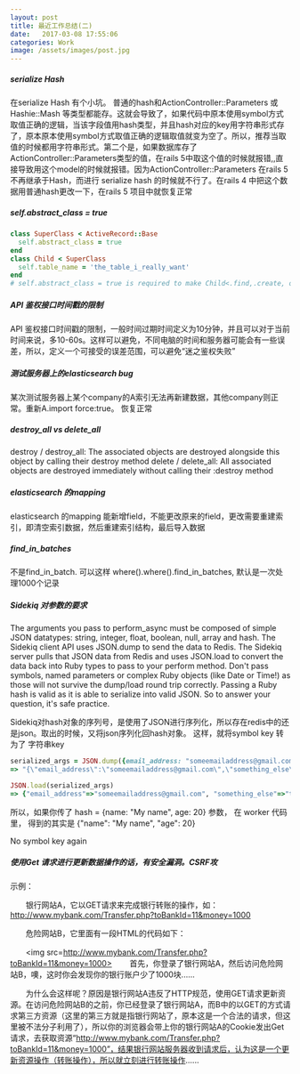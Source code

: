 ```yaml
---
layout: post
title: 最近工作总结(二)
date:   2017-03-08 17:55:06
categories: Work
image: /assets/images/post.jpg
---
```


##### serialize Hash
在serialize Hash 有个小坑。 普通的hash和ActionController::Parameters 或 Hashie::Mash 等类型都能存。这就会导致了，如果代码中原本使用symbol方式取值正确的逻辑，当该字段值用hash类型，并且hash对应的key用字符串形式存了，原本原本使用symbol方式取值正确的逻辑取值就变为空了。所以，推荐当取值的时候都用字符串形式。第二个是，如果数据库存了ActionController::Parameters类型的值，在rails 5中取这个值的时候就报错,,直接导致用这个model的时候就报错。因为ActionController::Parameters 在rails 5不再继承于Hash，而进行 serialize hash 的时候就不行了。在rails 4 中把这个数据用普通hash更改一下，在rails 5 项目中就恢复正常

##### self.abstract_class = true

```ruby
class SuperClass < ActiveRecord::Base
  self.abstract_class = true
end
class Child < SuperClass
  self.table_name = 'the_table_i_really_want'
end
# self.abstract_class = true is required to make Child<.find,.create, or any Arel method> use the_table_i_really_want instead of a table called super_classes
```

##### API 鉴权接口时间戳的限制
API 鉴权接口时间戳的限制，一般时间过期时间定义为10分钟，并且可以对于当前时间来说，多10-60s。这样可以避免，不同电脑的时间和服务器可能会有一些误差，所以，定义一个可接受的误差范围，可以避免“迷之鉴权失败”

##### 测试服务器上的elasticsearch bug
某次测试服务器上某个company的A索引无法再新建数据，其他company则正常。重新A.import force:true。 恢复正常

##### destroy_all vs delete_all
destroy / destroy_all: The associated objects are destroyed alongside this object by calling their destroy method
delete / delete_all: All associated objects are destroyed immediately without calling their :destroy method

##### elasticsearch 的mapping
elasticsearch 的mapping 能新增field，不能更改原来的field，更改需要重建索引，即清空索引数据，然后重建索引结构，最后导入数据

##### find_in_batches
不是find_in_batch. 可以这样 where().where().find_in_batches, 默认是一次处理1000个记录

##### Sidekiq 对参数的要求
The arguments you pass to perform_async must be composed of simple JSON datatypes: string, integer, float, boolean, null, array and hash. The Sidekiq client API uses JSON.dump to send the data to Redis. The Sidekiq server pulls that JSON data from Redis and uses JSON.load to convert the data back into Ruby types to pass to your perform method. Don't pass symbols, named parameters or complex Ruby objects (like Date or Time!) as those will not survive the dump/load round trip correctly.
Passing a Ruby hash is valid as it is able to serialize into valid JSON. So to answer your question, it's safe practice.

Sidekiq对hash对象的序列号，是使用了JSON进行序列化，所以存在redis中的还是json。取出的时候，又将json序列化回hash对象。
这样，就将symbol key 转为了 字符串key

```ruby
serialized_args = JSON.dump({email_address: "someemailaddress@gmail.com", something_else: "thing"})
=> "{\"email_address\":\"someemailaddress@gmail.com\",\"something_else\":\"thing\"}"

JSON.load(serialized_args)
=> {"email_address"=>"someemailaddress@gmail.com", "something_else"=>"thing"}
```

所以，如果你传了 hash = {name: "My name", age: 20} 参数， 在 worker 代码里， 得到的其实是 {"name": "My name", "age": 20}

No symbol key again

##### 使用Get 请求进行更新数据操作的话，有安全漏洞。CSRF攻
示例：

　　银行网站A，它以GET请求来完成银行转账的操作，如：http://www.mybank.com/Transfer.php?toBankId=11&money=1000

　　危险网站B，它里面有一段HTML的代码如下：

　　<img src=http://www.mybank.com/Transfer.php?toBankId=11&money=1000>
　　首先，你登录了银行网站A，然后访问危险网站B，噢，这时你会发现你的银行账户少了1000块......

　　为什么会这样呢？原因是银行网站A违反了HTTP规范，使用GET请求更新资源。在访问危险网站B的之前，你已经登录了银行网站A，而B中的<img>以GET的方式请求第三方资源（这里的第三方就是指银行网站了，原本这是一个合法的请求，但这里被不法分子利用了），所以你的浏览器会带上你的银行网站A的Cookie发出Get请求，去获取资源“http://www.mybank.com/Transfer.php?toBankId=11&money=1000”，结果银行网站服务器收到请求后，认为这是一个更新资源操作（转账操作），所以就立刻进行转账操作......
